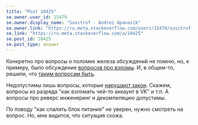 ```yaml
---
title: "Post 10425"
se.owner.user_id: 15479
se.owner.display_name: "Suvitruf - Andrei Apanasik"
se.owner.link: "https://ru.meta.stackoverflow.com/users/15479/suvitruf-andrei-apanasik"
se.link: "https://ru.meta.stackoverflow.com/a/10425"
se.post_id: 10425
se.post_type: answer
---
```

<p>Конкретно про вопросы о поломке железа обсуждений не помню, но, к примеру, было обсуждение <a href="https://ru.meta.stackoverflow.com/q/2868/15479">вопросов про взломы</a>. И, в общем-то, решили, что <a href="https://ru.meta.stackoverflow.com/a/2869/15479">таким вопросам быть</a>.</p>

<p>Недопустимы лишь вопросы, которые <a href="https://ru.meta.stackoverflow.com/q/1070/15479">нарушают закон</a>. Скажем, вопросы из разряда "как взломать чей-то аккаунт в VK" и т.п. А вопросы про реверс инженеринг и декомпиляцию допустимы.</p>

<p>По поводу "как спалить блок питания" не уверен, нужно смотреть на вопрос. Но, мне видится, что ситуация схожа.</p>
